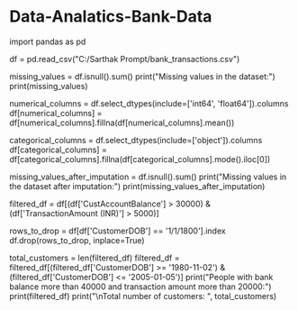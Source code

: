 # Data-Analatics-Bank-Data

import pandas as pd

df = pd.read_csv("C:/Sarthak Prompt/bank_transactions.csv")

missing_values = df.isnull().sum()
print("Missing values in the dataset:")
print(missing_values)

numerical_columns = df.select_dtypes(include=['int64', 'float64']).columns
df[numerical_columns] = df[numerical_columns].fillna(df[numerical_columns].mean())


categorical_columns = df.select_dtypes(include=['object']).columns
df[categorical_columns] = df[categorical_columns].fillna(df[categorical_columns].mode().iloc[0])

missing_values_after_imputation = df.isnull().sum()
print("Missing values in the dataset after imputation:")
print(missing_values_after_imputation)

filtered_df = df[(df['CustAccountBalance'] > 30000) & (df['TransactionAmount (INR)'] > 5000)]

rows_to_drop = df[df['CustomerDOB'] == '1/1/1800'].index
df.drop(rows_to_drop, inplace=True)

total_customers = len(filtered_df)
filtered_df = filtered_df[(filtered_df['CustomerDOB'] >= '1980-11-02') & (filtered_df['CustomerDOB'] <= '2005-01-05')]
print("People with bank balance more than 40000 and transaction amount more than 20000:")
print(filtered_df)
print("\nTotal number of customers: ", total_customers)

